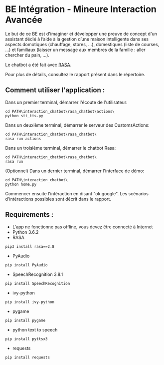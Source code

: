 # BE Intégration - Mineure Interaction Avancée

Le but de ce BE est d'imaginer et développer une preuve de concept 
d'un  assistant  dédié  à  l’aide  à  la  gestion  d’une  maison  intelligente  dans  ses 
aspects domotiques (chauffage, stores, ...), domestiques (liste de courses, ...) 
et familiaux (laisser un message aux membres de la famille : aller chercher du pain, ...).

Le chatbot a été fait avec [RASA](https://rasa.com/).

Pour plus de détails, consultez le rapport présent dans le répertoire.

## Comment utiliser l'application :
Dans un premier terminal, démarrer l'écoute de l'utilisateur:
```
cd PATH\interaction_chatbot\rasa_chatbot\actions\
python stt_tts.py
```
Dans un deuxième terminal, démarrer le serveur des CustomsActions:
```
cd PATH\interaction_chatbot\rasa_chatbot\
rasa run actions
```
Dans un troisième terminal, démarrer le chatbot Rasa:
```
cd PATH\interaction_chatbot\rasa_chatbot\
rasa run
```
(Optionnel) Dans un dernier terminal, démarrer l'interface de démo:
```
cd PATH\interaction_chatbot\
python home.py
```

Commencer ensuite l'intéraction en disant "ok google".
Les scénarios d'intéractions possibles sont décrit dans le rapport.

## Requirements :

- L'app ne fonctionne pas offline, vous devez être connecté à Internet
- Python 3.6.2
- RASA
```
pip3 install rasa==2.8
```
- PyAudio
```
pip install PyAudio
```
- SpeechRecognition 3.8.1
```
pip install SpeechRecognition
```
- ivy-python
```
pip install ivy-python
```
- pygame
```
pip install pygame
```
- python text to speech
```
pip install pyttsx3
```
- requests
```
pip install requests
```